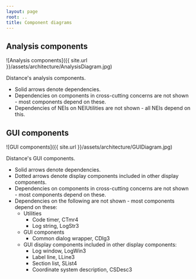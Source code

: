 ```yaml
---
layout: page
root: ..
title: Component diagrams
---
```


## Analysis components 

![Analysis components]({{ site.url }}/assets/architecture/AnalysisDiagram.jpg)

Distance's analysis components. 

* Solid arrows denote dependencies.
* Dependencies on components in cross-cutting concerns are not shown - most components depend on these.
* Dependencies of NEIs on NEIUtilities are not shown - all NEIs depend on this.

## GUI components 

![GUI components]({{ site.url }}/assets/architecture/GUIDiagram.jpg)

Distance's GUI components. 

* Solid arrows denote dependencies.
* Dotted arrows denote display components included in other display components.
* Dependencies on components in cross-cutting concerns are not shown - most components depend on these.
* Dependencies on the following are not shown - most components depend on these:
  - Utilities
    - Code timer, CTmr4
    - Log string, LogStr3
  - GUI components
    - Common dialog wrapper, CDlg3
  - GUI display components included in other display components:
    - Log window, LogWin3
    - Label line, LLine3
    - Section list, SList4
    - Coordinate system description, CSDesc3
